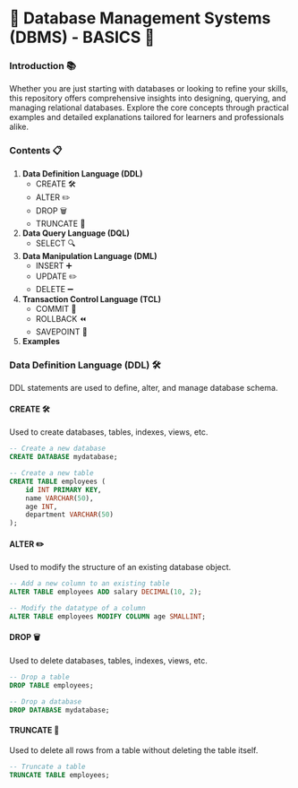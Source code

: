 # 🌟 Database Management Systems (DBMS) - BASICS 🌟
### Introduction 📚
Whether you are just starting with databases or looking to refine your skills, this repository offers comprehensive insights into designing, querying, and managing relational databases. Explore the core concepts through practical examples and detailed explanations tailored for learners and professionals alike.
### Contents 📋

1. **Data Definition Language (DDL)**
   - CREATE 🛠️
   - ALTER ✏️
   - DROP 🗑️
   - TRUNCATE 🚮
2. **Data Query Language (DQL)**
   - SELECT 🔍
3. **Data Manipulation Language (DML)**
   - INSERT ➕
   - UPDATE ✏️
   - DELETE ➖
4. **Transaction Control Language (TCL)**
   - COMMIT 💾
   - ROLLBACK ⏪
   - SAVEPOINT 📍
5. **Examples**

### Data Definition Language (DDL) 🛠️

DDL statements are used to define, alter, and manage database schema.

#### CREATE 🛠️

Used to create databases, tables, indexes, views, etc.

```sql
-- Create a new database
CREATE DATABASE mydatabase;

-- Create a new table
CREATE TABLE employees (
    id INT PRIMARY KEY,
    name VARCHAR(50),
    age INT,
    department VARCHAR(50)
);
```

#### ALTER ✏️

Used to modify the structure of an existing database object.

```sql
-- Add a new column to an existing table
ALTER TABLE employees ADD salary DECIMAL(10, 2);

-- Modify the datatype of a column
ALTER TABLE employees MODIFY COLUMN age SMALLINT;
```

#### DROP 🗑️

Used to delete databases, tables, indexes, views, etc.

```sql
-- Drop a table
DROP TABLE employees;

-- Drop a database
DROP DATABASE mydatabase;
```

#### TRUNCATE 🚮

Used to delete all rows from a table without deleting the table itself.

```sql
-- Truncate a table
TRUNCATE TABLE employees;
```
